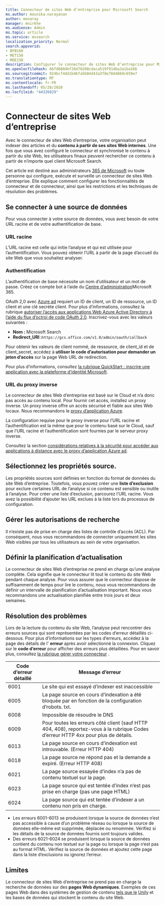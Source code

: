 ```yaml
---
title: Connecteur de sites Web d’entreprise pour Microsoft Search
ms.author: mounika.narayanan
author: monaray
manager: mnirkhe
ms.audience: Admin
ms.topic: article
ms.service: mssearch
localization_priority: Normal
search.appverid:
- BFB160
- MET150
- MOE150
description: Configurer le connecteur de sites Web d’entreprise pour Microsoft Search
ms.openlocfilehash: 66fd0804bf26d70208cdaca519f91dba3a1ba166
ms.sourcegitcommit: 924bcf4dd1b4bfa5684d43a3f8e784d869c659e7
ms.translationtype: MT
ms.contentlocale: fr-FR
ms.lasthandoff: 05/20/2020
ms.locfileid: "44326829"
---
```

# <a name="enterprise-websites-connector"></a>Connecteur de sites Web d’entreprise

Avec le connecteur de sites Web d’entreprise, votre organisation peut indexer des articles et du **contenu à partir de ses sites Web internes**. Une fois que vous avez configuré le connecteur et synchronisé le contenu à partir du site Web, les utilisateurs finaux peuvent rechercher ce contenu à partir de n’importe quel client Microsoft Search.

Cet article est destiné aux administrateurs [365 de Microsoft](https://www.microsoft.com/microsoft-365) ou toute personne qui configure, exécute et surveille un connecteur de sites Web d’entreprise. Elle explique comment configurer les fonctionnalités de connecteur et de connecteur, ainsi que les restrictions et les techniques de résolution des problèmes.  

## <a name="connect-to-a-data-source"></a>Se connecter à une source de données 
Pour vous connecter à votre source de données, vous avez besoin de votre URL racine et de votre authentification de base.

### <a name="root-url"></a>URL racine
L’URL racine est celle qui initie l’analyse et qui est utilisée pour l’authentification. Vous pouvez obtenir l’URL à partir de la page d’accueil du site Web que vous souhaitez analyser.

### <a name="authentication"></a>Authentification 
L’authentification de base nécessite un nom d’utilisateur et un mot de passe. Créez ce compte bot à l’aide du [Centre d’administration](https://admin.microsoft.com)Microsoft 365.

OAuth 2,0 avec [Azure ad](https://docs.microsoft.com/azure/active-directory/) requiert un ID de client, un ID de ressource, un ID client et une clé secrète client.
Pour plus d’informations, consultez la rubrique [autoriser l’accès aux applications Web Azure Active Directory à l’aide du flux d’octroi de code OAuth 2,0](https://docs.microsoft.com/azure/active-directory/develop/v1-protocols-oauth-code). Inscrivez-vous avec les valeurs suivantes :
* **Nom :** Microsoft Search
* **Redirect_URI :**`https://gcs.office.com/v1.0/admin/oauth/callback`

Pour obtenir les valeurs de client nommé, de ressource, de client_id et de client_secret, accédez à **utiliser le code d’autorisation pour demander un jeton d’accès** sur la page Web URL de redirection.

Pour plus d’informations, consultez [la rubrique QuickStart : inscrire une application avec la plateforme d’identité Microsoft](https://docs.microsoft.com/azure/active-directory/develop/quickstart-register-app).

### <a name="reverse-proxy-url"></a>URL du proxy inverse 
Le connecteur de sites Web d’entreprise est basé sur le Cloud et n’a donc pas accès au contenu local. Pour fournir cet accès, installez un proxy inverse. Un proxy inverse offre un accès sécurisé et fiable aux sites Web locaux. Nous recommandons le [proxy d’application Azure](https://docs.microsoft.com/azure/active-directory/manage-apps/application-proxy).

La configuration requise pour le proxy inverse pour l’URL racine et l’authentification est la même que pour le contenu basé sur le Cloud, sauf que l’URL racine et l’authentification sont fournies par le serveur proxy inverse.

Consultez la section [considérations relatives à la sécurité pour accéder aux applications à distance avec le proxy d’application Azure ad](https://docs.microsoft.com/azure/active-directory/manage-apps/application-proxy-security).

## <a name="select-the-source-properties"></a>Sélectionnez les propriétés source. 
Les propriétés sources sont définies en fonction du format de données du site Web d’entreprise. Toutefois, vous pouvez créer une **liste d’exclusion** pour exclure certaines URL de l’analyse si ce contenu est sensible ou inutile à l’analyse. Pour créer une liste d’exclusion, parcourez l’URL racine. Vous avez la possibilité d’ajouter les URL exclues à la liste lors du processus de configuration.

## <a name="manage-search-permissions"></a>Gérer les autorisations de recherche 
Il n’existe pas de prise en charge des listes de contrôle d’accès (ACL). Par conséquent, nous vous recommandons de connecter uniquement les sites Web visibles par tous les utilisateurs au sein de votre organisation.

## <a name="set-the-refresh-schedule"></a>Définir la planification d’actualisation
Le connecteur de sites Web d’entreprise ne prend en charge qu’une analyse complète. Cela signifie que le connecteur lit tout le contenu du site Web pendant chaque analyse. Pour vous assurer que le connecteur dispose de suffisamment de temps pour lire le contenu, nous vous recommandons de définir un intervalle de planification d’actualisation important. Nous vous recommandons une actualisation planifiée entre trois jours et deux semaines. 

## <a name="troubleshooting"></a>Résolution des problèmes
Lors de la lecture du contenu du site Web, l’analyse peut rencontrer des erreurs sources qui sont représentées par les codes d’erreur détaillés ci-dessous. Pour plus d’informations sur les types d’erreurs, accédez à la page des détails de l' **erreur** après avoir sélectionné la connexion. Cliquez sur le **code d’erreur** pour afficher des erreurs plus détaillées. Pour en savoir plus, consultez [la rubrique gérer votre connecteur](https://docs.microsoft.com/microsoftsearch/manage-connector) .

 **Code d’erreur détaillé** | **Message d’erreur**
 --- | --- 
 6001   | Le site qui est essayé d’indexer est inaccessible 
 6005 | La page source en cours d’indexation a été bloquée par en fonction de la configuration d’robots. txt.
 6008 | Impossible de résoudre le DNS
 6009 | Pour toutes les erreurs côté client (sauf HTTP 404, 408), reportez-vous à la rubrique Codes d’erreur HTTP 4xx pour plus de détails.
 6013 | La page source en cours d’indexation est introuvable. (Erreur HTTP 404)
 6018 | La page source ne répond pas et la demande a expiré. (Erreur HTTP 408)
 6021 | La page source essayée d’index n’a pas de contenu textuel sur la page.
 6023 | La page source qui est tentée d’index n’est pas prise en charge (pas une page HTML)
 6024 | La page source qui est tentée d’indexer a un contenu non pris en charge.

* Les erreurs 6001-6013 se produisent lorsque la source de données n’est pas accessible à cause d’un problème réseau ou lorsque la source de données elle-même est supprimée, déplacée ou renommée. Vérifiez si les détails de la source de données fournis sont toujours valides.
* Des erreurs 6021-6024 se produisent lorsque la source de données contient du contenu non textuel sur la page ou lorsque la page n’est pas au format HTML. Vérifiez la source de données et ajoutez cette page dans la liste d’exclusions ou ignorez l’erreur.

## <a name="limitations"></a>Limites
Le connecteur de sites Web d’entreprise ne prend pas en charge la recherche de données sur des **pages Web dynamiques**. Exemples de ces pages Web dans des systèmes de gestion de contenu [tels que le](https://www.atlassian.com/software/confluence) [Unily](https://www.unily.com/) et les bases de données qui stockent le contenu du site Web.
